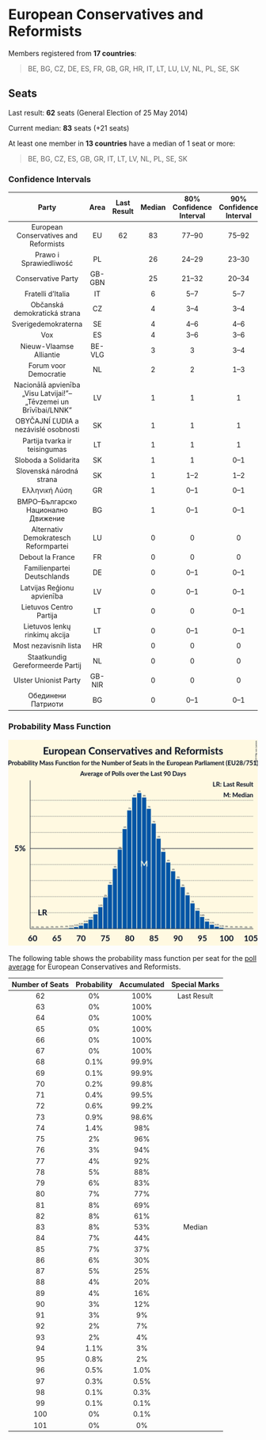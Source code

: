 # European Conservatives and Reformists

Members registered from **17 countries**:

> BE, BG, CZ, DE, ES, FR, GB, GR, HR, IT, LT, LU, LV, NL, PL, SE, SK

## Seats

Last result: **62** seats (General Election of 25 May 2014)

Current median: **83** seats (+21 seats)

At least one member in **13 countries** have a median of 1 seat or more:

> BE, BG, CZ, ES, GB, GR, IT, LT, LV, NL, PL, SE, SK

### Confidence Intervals

| Party | Area | Last Result | Median | 80% Confidence Interval | 90% Confidence Interval | 95% Confidence Interval | 99% Confidence Interval |
|:-----:|:----:|:-----------:|:------:|:-----------------------:|:-----------------------:|:-----------------------:|:-----------------------:|
| European Conservatives and Reformists | EU | 62 | 83 | 77–90 | 75–92 | 74–94 | 71–97 |
| Prawo i Sprawiedliwość | PL | | 26 | 24–29 | 23–30 | 23–31 | 22–32 |
| Conservative Party | GB-GBN | | 25 | 21–32 | 20–34 | 19–34 | 17–35 |
| Fratelli d’Italia | IT | | 6 | 5–7 | 5–7 | 4–8 | 4–8 |
| Občanská demokratická strana | CZ | | 4 | 3–4 | 3–4 | 3–4 | 3–5 |
| Sverigedemokraterna | SE | | 4 | 4–6 | 4–6 | 4–6 | 3–7 |
| Vox | ES | | 4 | 3–6 | 3–6 | 3–7 | 3–7 |
| Nieuw-Vlaamse Alliantie | BE-VLG | | 3 | 3 | 3–4 | 3–4 | 3–4 |
| Forum voor Democratie | NL | | 2 | 2 | 1–3 | 1–3 | 1–3 |
| Nacionālā apvienība „Visu Latvijai!”–„Tēvzemei un Brīvībai/LNNK” | LV | | 1 | 1 | 1 | 1 | 1 |
| OBYČAJNÍ ĽUDIA a nezávislé osobnosti | SK | | 1 | 1 | 1 | 1 | 0–1 |
| Partija tvarka ir teisingumas | LT | | 1 | 1 | 1 | 1 | 1 |
| Sloboda a Solidarita | SK | | 1 | 1 | 0–1 | 0–1 | 0–2 |
| Slovenská národná strana | SK | | 1 | 1–2 | 1–2 | 1–2 | 0–2 |
| Ελληνική Λύση | GR | | 1 | 0–1 | 0–1 | 0–1 | 0–1 |
| ВМРО–Българско Национално Движение | BG | | 1 | 0–1 | 0–1 | 0–2 | 0–2 |
| Alternativ Demokratesch Reformpartei | LU | | 0 | 0 | 0 | 0 | 0 |
| Debout la France | FR | | 0 | 0 | 0 | 0 | 0 |
| Familienpartei Deutschlands | DE | | 0 | 0–1 | 0–1 | 0–1 | 0–1 |
| Latvijas Reģionu apvienība | LV | | 0 | 0–1 | 0–1 | 0–1 | 0–1 |
| Lietuvos Centro Partija | LT | | 0 | 0 | 0–1 | 0–1 | 0–1 |
| Lietuvos lenkų rinkimų akcija | LT | | 0 | 0–1 | 0–1 | 0–1 | 0–1 |
| Most nezavisnih lista | HR | | 0 | 0 | 0 | 0–1 | 0–1 |
| Staatkundig Gereformeerde Partij | NL | | 0 | 0 | 0 | 0 | 0–1 |
| Ulster Unionist Party | GB-NIR | | 0 | 0 | 0 | 0 | 0 |
| Обединени Патриоти | BG | | 0 | 0–1 | 0–1 | 0–1 | 0–1 |

### Probability Mass Function

![Graph with seats probability mass function not yet produced](average-2019-09-30-seats-pmf-europeanconservativesandreformists.png "Seats Probability Mass Function")

The following table shows the probability mass function per seat for the [poll average](average-2019-09-30.html) for European Conservatives and Reformists.

| Number of Seats | Probability | Accumulated | Special Marks |
|:---------------:|:-----------:|:-----------:|:-------------:|
| 62 | 0% | 100% | Last Result |
| 63 | 0% | 100% |  |
| 64 | 0% | 100% |  |
| 65 | 0% | 100% |  |
| 66 | 0% | 100% |  |
| 67 | 0% | 100% |  |
| 68 | 0.1% | 99.9% |  |
| 69 | 0.1% | 99.9% |  |
| 70 | 0.2% | 99.8% |  |
| 71 | 0.4% | 99.5% |  |
| 72 | 0.6% | 99.2% |  |
| 73 | 0.9% | 98.6% |  |
| 74 | 1.4% | 98% |  |
| 75 | 2% | 96% |  |
| 76 | 3% | 94% |  |
| 77 | 4% | 92% |  |
| 78 | 5% | 88% |  |
| 79 | 6% | 83% |  |
| 80 | 7% | 77% |  |
| 81 | 8% | 69% |  |
| 82 | 8% | 61% |  |
| 83 | 8% | 53% | Median |
| 84 | 7% | 44% |  |
| 85 | 7% | 37% |  |
| 86 | 6% | 30% |  |
| 87 | 5% | 25% |  |
| 88 | 4% | 20% |  |
| 89 | 4% | 16% |  |
| 90 | 3% | 12% |  |
| 91 | 3% | 9% |  |
| 92 | 2% | 7% |  |
| 93 | 2% | 4% |  |
| 94 | 1.1% | 3% |  |
| 95 | 0.8% | 2% |  |
| 96 | 0.5% | 1.0% |  |
| 97 | 0.3% | 0.5% |  |
| 98 | 0.1% | 0.3% |  |
| 99 | 0.1% | 0.1% |  |
| 100 | 0% | 0.1% |  |
| 101 | 0% | 0% |  |


